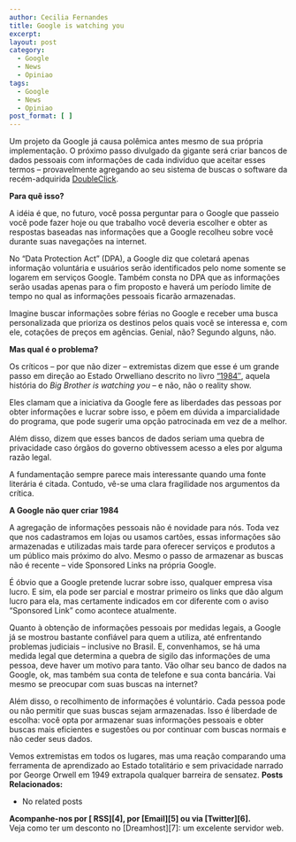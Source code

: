 ```yaml
---
author: Cecilia Fernandes
title: Google is watching you
excerpt:
layout: post
category:
  - Google
  - News
  - Opiniao
tags:
  - Google
  - News
  - Opiniao
post_format: [ ]
---
```

Um projeto da Google já causa polêmica antes mesmo de sua própria implementação. O próximo passo divulgado da gigante será criar bancos de dados pessoais com informações de cada indivíduo que aceitar esses termos – provavelmente agregando ao seu sistema de buscas o software da recém-adquirida [DoubleClick][1].

**Para quê isso?**

A idéia é que, no futuro, você possa perguntar para o Google que passeio você pode fazer hoje ou que trabalho você deveria escolher e obter as respostas baseadas nas informações que a Google recolheu sobre você durante suas navegações na internet.

No “Data Protection Act” (DPA), a Google diz que coletará apenas informação voluntária e usuários serão identificados pelo nome somente se logarem em serviços Google. Também consta no DPA que as informações serão usadas apenas para o fim proposto e haverá um período limite de tempo no qual as informações pessoais ficarão armazenadas.

Imagine buscar informações sobre férias no Google e receber uma busca personalizada que prioriza os destinos pelos quais você se interessa e, com ele, cotações de preços em agências. Genial, não? Segundo alguns, não.

**Mas qual é o problema?**

Os críticos – por que não dizer – extremistas dizem que esse é um grande passo em direção ao Estado Orwelliano descrito no livro [“1984″][2], aquela história do *Big Brother is watching you* – e não, não o reality show.

Eles clamam que a iniciativa da Google fere as liberdades das pessoas por obter informações e lucrar sobre isso, e põem em dúvida a imparcialidade do programa, que pode sugerir uma opção patrocinada em vez de a melhor.

Além disso, dizem que esses bancos de dados seriam uma quebra de privacidade caso órgãos do governo obtivessem acesso a eles por alguma razão legal.

A fundamentação sempre parece mais interessante quando uma fonte literária é citada. Contudo, vê-se uma clara fragilidade nos argumentos da crítica.

**A Google não quer criar 1984**

A agregação de informações pessoais não é novidade para nós. Toda vez que nos cadastramos em lojas ou usamos cartões, essas informações são armazenadas e utilizadas mais tarde para oferecer serviços e produtos a um público mais próximo do alvo. Mesmo o passo de armazenar as buscas não é recente – vide Sponsored Links na própria Google.

É óbvio que a Google pretende lucrar sobre isso, qualquer empresa visa lucro. E sim, ela pode ser parcial e mostrar primeiro os links que dão algum lucro para ela, mas certamente indicados em cor diferente com o aviso “Sponsored Link” como acontece atualmente.

Quanto à obtenção de informações pessoais por medidas legais, a Google já se mostrou bastante confiável para quem a utiliza, até enfrentando problemas judiciais – inclusive no Brasil. E, convenhamos, se há uma medida legal que determina a quebra de sigilo das informações de uma pessoa, deve haver um motivo para tanto. Vão olhar seu banco de dados na Google, ok, mas também sua conta de telefone e sua conta bancária. Vai mesmo se preocupar com suas buscas na internet?

Além disso, o recolhimento de informações é voluntário. Cada pessoa pode ou não permitir que suas buscas sejam armazenadas. Isso é liberdade de escolha: você opta por armazenar suas informações pessoais e obter buscas mais eficientes e sugestões ou por continuar com buscas normais e não ceder seus dados.

Vemos extremistas em todos os lugares, mas uma reação comparando uma ferramenta de aprendizado ao Estado totalitário e sem privacidade narrado por George Orwell em 1949 extrapola qualquer barreira de sensatez. 
**Posts Relacionados:** 
*   No related posts









**Acompanhe-nos por [ RSS][4], por [Email][5] ou via [Twitter][6].**  
Veja como ter um desconto no [Dreamhost][7]: um excelente servidor web.

 [1]: http://en.wikipedia.org/wiki/DoubleClick
 [2]: http://en.wikipedia.org/wiki/Nineteen_Eighty-Four
 [3]: https://twitter.com/share





